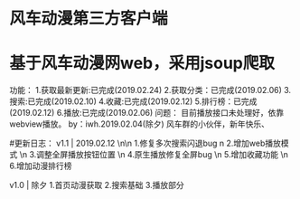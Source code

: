 # 风车动漫第三方客户端
# 基于风车动漫网web，采用jsoup爬取
功能：
1.获取最新更新:已完成(2019.02.24)
2.获取分类：已完成(2019.02.06)
3.搜索:已完成(2019.02.10)
4.收藏:已完成(2019.02.12)
5.排行榜：已完成(2019.02.12)
6.播放:已完成(2019.02.06)
问题：
  目前播放接口未处理好，依靠webview播放。
  by：iwh.2019.02.04(除夕)
  风车群的小伙伴，新年快乐、


  #更新日志：
   v1.1 | 2019.02.12 \n\n
    1.修复多次搜索闪退bug n
    2.增加web播放模式 \n
    3.调整全屏播放按钮位置 \n
    4.原生播放修复全屏bug \n
    5.增加收藏功能 \n
    6.增加动漫排行榜

   v1.0 | 除夕
   1.首页动漫获取
   2.搜索基础
   3.播放部分
